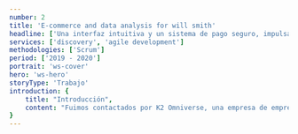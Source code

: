 ```yaml
---
number: 2
title: 'E-commerce and data analysis for will smith'
headline: ['Una interfaz intuitiva y un sistema de pago seguro, impulsando', 'su éxito en ventas en línea.']
services: ['discovery', 'agile development']
methodologies: ['Scrum']
period: ['2019 - 2020']
portrait: 'ws-cover'
hero: 'ws-hero'
storyType: 'Trabajo'
introduction: {
    title: "Introducción",
    content: "Fuimos contactados por K2 Omniverse, una empresa de emprendedores con la misión de crear enlaces entre celebridades y sus audiencias masivas, con una misión que parecía imposible: construir en cuatro semanas una plataforma de e-commerce para Will Smith, que le permitiera ofrecer a sus millones de seguidores durante 72 horas únicamente una colección nueva y exclusiva de productos pertenecientes a su entonces nueva marca Fresh Prince of Bel Air."
}
---
```

